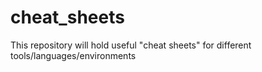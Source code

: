 # cheat_sheets
This repository will hold useful "cheat sheets" for different tools/languages/environments
